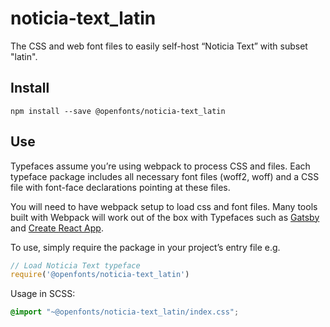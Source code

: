 
# noticia-text_latin

The CSS and web font files to easily self-host “Noticia Text” with subset "latin".

## Install

`npm install --save @openfonts/noticia-text_latin`

## Use

Typefaces assume you’re using webpack to process CSS and files. Each typeface
package includes all necessary font files (woff2, woff) and a CSS file with
font-face declarations pointing at these files.

You will need to have webpack setup to load css and font files. Many tools built
with Webpack will work out of the box with Typefaces such as [Gatsby](https://github.com/gatsbyjs/gatsby)
and [Create React App](https://github.com/facebookincubator/create-react-app).

To use, simply require the package in your project’s entry file e.g.

```javascript
// Load Noticia Text typeface
require('@openfonts/noticia-text_latin')
```

Usage in SCSS:
```scss
@import "~@openfonts/noticia-text_latin/index.css";
```
